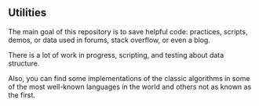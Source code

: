 ## Utilities

The main goal of this repository is to save helpful code: practices, scripts, demos, or data used in forums, stack overflow, or even a blog. 

There is a lot of work in progress, scripting, and testing about data structure.

Also, you can find some implementations of the classic algorithms in some of the most well-known languages in the world and others not as known as the first.